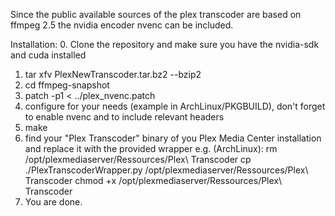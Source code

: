 Since the public available sources of the plex transcoder are based on ffmpeg 2.5 the nvidia encoder nvenc can be included.

Installation:
0. Clone the repository and make sure you have the nvidia-sdk and cuda installed
1. tar xfv PlexNewTranscoder.tar.bz2 --bzip2
2. cd ffmpeg-snapshot
3. patch -p1 < ../plex_nvenc.patch
4. configure for your needs (example in ArchLinux/PKGBUILD), don't forget to enable nvenc and to include relevant headers
5. make
6. find your "Plex Transcoder" binary of you Plex Media Center installation and replace it with the provided wrapper
   e.g. (ArchLinux):
    rm /opt/plexmediaserver/Ressources/Plex\ Transcoder
    cp ./PlexTranscoderWrapper.py /opt/plexmediaserver/Ressources/Plex\ Transcoder
    chmod +x /opt/plexmediaserver/Ressources/Plex\ Transcoder
7. You are done.
